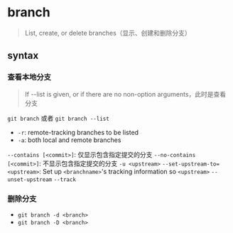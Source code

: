 # branch

> List, create, or delete branches（显示、创建和删除分支）

## syntax

### 查看本地分支

> If --list is given, or if there are no non-option arguments，此时是查看分支

`git branch` 或者 `git branch --list`

- `-r`: remote-tracking branches to be listed
- `-a`: both local and remote branches

`--contains [<commit>]`: 仅显示包含指定提交的分支
`--no-contains [<commit>]`: 不显示包含指定提交的分支
`-u <upstream>`
`--set-upstream-to=<upstream>`: Set up `<branchname>`'s tracking information so `<upstream>`
`--unset-upstream`
`--track`

### 删除分支

- `git branch -d <branch>`
- `git branch -D <branch>`